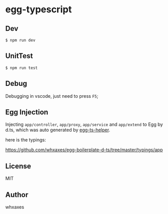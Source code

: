 # egg-typescript


## Dev

```
$ npm run dev
```

## UnitTest

```
$ npm run test
```

## Debug

Debugging in vscode, just need to press `F5`;

## Egg Injection

Injecting `app/controller`, `app/proxy`, `app/service` and `app/extend` to Egg by d.ts, which was auto generated by [egg-ts-helper](https://github.com/whxaxes/egg-ts-helper).

here is the typings:

https://github.com/whxaxes/egg-boilerplate-d-ts/tree/master/typings/app

## License

MIT

## Author

whxaxes


